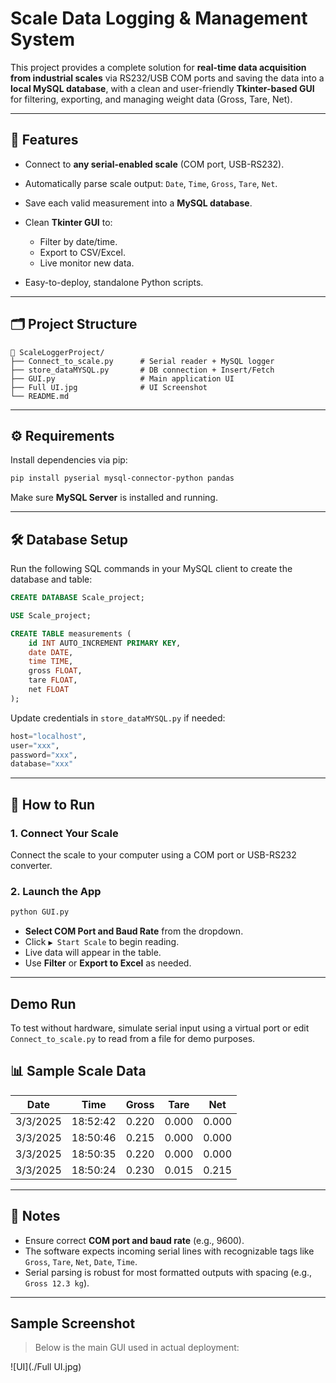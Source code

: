 ﻿# Scale Data Logging & Management System

This project provides a complete solution for **real-time data acquisition from industrial scales** via RS232/USB COM ports and saving the data into a **local MySQL database**, with a clean and user-friendly **Tkinter-based GUI** for filtering, exporting, and managing weight data (Gross, Tare, Net).

---

## 🔧 Features

* Connect to **any serial-enabled scale** (COM port, USB-RS232).
* Automatically parse scale output: `Date`, `Time`, `Gross`, `Tare`, `Net`.
* Save each valid measurement into a **MySQL database**.
* Clean **Tkinter GUI** to:

  * Filter by date/time.
  * Export to CSV/Excel.
  * Live monitor new data.
* Easy-to-deploy, standalone Python scripts.

---

## 🗂️ Project Structure

```
📁 ScaleLoggerProject/
├── Connect_to_scale.py      # Serial reader + MySQL logger
├── store_dataMYSQL.py       # DB connection + Insert/Fetch
├── GUI.py                   # Main application UI
├── Full UI.jpg              # UI Screenshot
└── README.md
```

---

## ⚙️ Requirements

Install dependencies via pip:

```bash
pip install pyserial mysql-connector-python pandas
```

Make sure **MySQL Server** is installed and running.

---

## 🛠️ Database Setup

Run the following SQL commands in your MySQL client to create the database and table:

```sql
CREATE DATABASE Scale_project;

USE Scale_project;

CREATE TABLE measurements (
    id INT AUTO_INCREMENT PRIMARY KEY,
    date DATE,
    time TIME,
    gross FLOAT,
    tare FLOAT,
    net FLOAT
);
```

Update credentials in `store_dataMYSQL.py` if needed:

```python
host="localhost",
user="xxx",
password="xxx",
database="xxx"
```

---

## 🚀 How to Run

### 1. Connect Your Scale

Connect the scale to your computer using a COM port or USB-RS232 converter.

### 2. Launch the App

```bash
python GUI.py
```

* **Select COM Port and Baud Rate** from the dropdown.
* Click `▶ Start Scale` to begin reading.
* Live data will appear in the table.
* Use **Filter** or **Export to Excel** as needed.

---

## Demo Run

To test without hardware, simulate serial input using a virtual port or edit `Connect_to_scale.py` to read from a file for demo purposes.

## 📊 Sample Scale Data

| Date       | Time           | Gross | Tare   | Net   |
|------------|----------------|--------|--------|--------|
| 3/3/2025   | 18:52:42       | 0.220  | 0.000  | 0.000 |
| 3/3/2025   | 18:50:46       | 0.215  | 0.000  | 0.000 |
| 3/3/2025   | 18:50:35       | 0.220  | 0.000  | 0.000 |
| 3/3/2025   | 18:50:24       | 0.230  | 0.015  | 0.215 |


---

## 📌 Notes

* Ensure correct **COM port and baud rate** (e.g., 9600).
* The software expects incoming serial lines with recognizable tags like `Gross`, `Tare`, `Net`, `Date`, `Time`.
* Serial parsing is robust for most formatted outputs with spacing (e.g., `Gross 12.3 kg`).

---

## Sample Screenshot

> Below is the main GUI used in actual deployment:

![UI](./Full UI.jpg)
